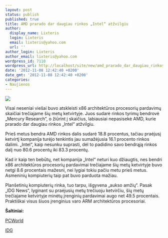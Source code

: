 ```yaml
---
layout: post
status: publish
published: true
title: AMD prarado dar daugiau rinkos „Intel“ atžvilgiu
author:
  display_name: Lixteris
  login: Lixteris
  email: lixteris@yahoo.com
  url: ''
author_login: Lixteris
author_email: lixteris@yahoo.com
wordpress_id: 7110
wordpress_url: http://localhost/site/new/amd_prarado_dar_daugiau_rinkos_intel_atzvilgiu/
date: '2012-11-08 12:42:40 +0200'
date_gmt: '2012-11-08 12:42:40 +0200'
categories:
- Naujienos
---
```

<p><div class="imgright"><img src="http://technews.lt/upload/AMDvsIntel0111.jpg"  /></div></p>
<p>
	Visai neseniai vie&scaron;ai buvo atskleisti x86 architektūros procesorių pardavimų skaičiai trečiajame &scaron;ių metų ketvirtyje. Juos sudarė rinkos tyrimų bendrovė &bdquo;Mercury Research&ldquo;, o žiūrint į skaičius, labiausiai nepasisekė AMD, kurie prarado dar daugiau rinkos &bdquo;Intel&ldquo; atžvilgiu.</p>
<p>
	Prie&scaron; metus bendra AMD rinkos dalis sudarė 18.8 procentus, tačiau praėjusį ketvirtį kompanija turėjo tenkintis jau sumažėjusia 16.1 procento rinkos dalimi. &bdquo;Intel&ldquo;, kaip nesunku suprasti, dėl to padidino savo bendrąją rinkos dalį nuo 80.6 procentų iki 83.3 procentų.</p>
<p>
	Kad ir kaip ten bebūtų, net kompanija &bdquo;Intel&ldquo; neturi kuo džiaugtis, nes bendri x86 architektūros procesorių pardavimai trečiajame &scaron;ių metų ketvirtyje buvo netgi 8.6 procentais mažesni, nei lygiai tokiu pačiu metu prie&scaron; metus. Asmeninių kompiuterių taip pat buvo parduota mažiau.</p>
<p>
	Plan&scaron;etinių kompiuterių rinka, tuo tarpu, i&scaron;gyvena &bdquo;aukso amžių&ldquo;. Pasak &bdquo;IDG News&ldquo;, lyginant su praėjusių metų trečiuoju ketvirčiu, &scaron;ių metų trečiajame ketvirtyje minėtų įrenginių pardavimai augo net 49.5 procentais. Prakti&scaron;kai visus &scaron;iuos įrenginius varo ARM architektūros procesoriai.</p>
<p>
	<strong>&Scaron;altiniai:<br />
	</strong></p>
<p>
	<a class="ns" href="http://www.pcworld.com/article/2013579/x86-processor-shipments-drop-steeply-in-third-quarter-as-intel-gains-on-amd.html">PCWorld</a></p>
<p>
	<a class="ns" href="http://idg.com/www/pr.nsf/ByID/MBEN-8ZRMAN">IDG</a></p>
